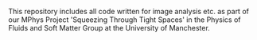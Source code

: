 This repository includes all code written for image analysis etc. as part of our MPhys Project 'Squeezing Through Tight Spaces' in the Physics of Fluids and Soft Matter Group at the University of Manchester. 
